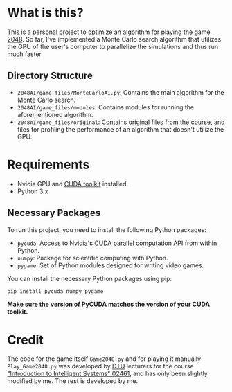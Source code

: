 # What is this?
This is a personal project to optimize an algorithm for playing the game [2048](https://play2048.co/). So far, I've implemented a Monte Carlo search algorithm that utilizes the GPU of the user's computer to parallelize the simulations and thus run much faster.

## Directory Structure

- `2048AI/game_files/MonteCarloAI.py`: Contains the main algorithm for the Monte Carlo search.
- `2048AI/game_files/modules`: Contains modules for running the aforementioned algorithm.
- `2048AI/game_files/original`: Contains original files from the [course](https://kurser.dtu.dk/course/2024-2025/02461), and files for profiling the performance of an algorithm that doesn't utilize the GPU.

# Requirements
- Nvidia GPU and [CUDA toolkit](https://developer.nvidia.com/cuda-toolkit) installed.
- Python 3.x

## Necessary Packages
To run this project, you need to install the following Python packages:

- `pycuda`: Access to Nvidia's CUDA parallel computation API from within Python.
- `numpy`: Package for scientific computing with Python.
- `pygame`: Set of Python modules designed for writing video games.

You can install the necessary Python packages using pip:

```bash
pip install pycuda numpy pygame
```
**Make sure the version of PyCUDA matches the version of your CUDA toolkit.**

# Credit
The code for the game itself `Game2048.py` and for playing it manually `Play_Game2048.py` was developed by [DTU](https://www.dtu.dk/) lecturers for the course ["Introduction to Intelligent Systems" 02461](https://kurser.dtu.dk/course/2024-2025/02461), and has only been slightly modified by me. The rest is developed by me. 
